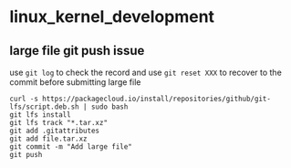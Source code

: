 # linux_kernel_development



## large file git push issue

use ```git log``` to check the record and use ```git reset XXX``` to recover to the commit before submitting large file

```
curl -s https://packagecloud.io/install/repositories/github/git-lfs/script.deb.sh | sudo bash
git lfs install
git lfs track "*.tar.xz"
git add .gitattributes
git add file.tar.xz
git commit -m "Add large file"
git push
```

